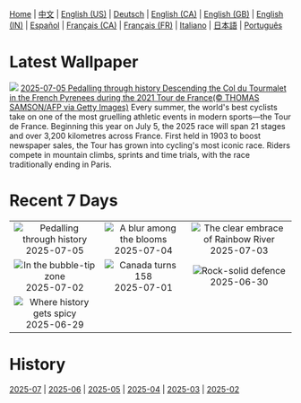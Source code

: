 [Home](../README.md) | [中文](zh-CN.md) | [English (US)](en-US.md) | [Deutsch](de-DE.md) | [English (CA)](en-CA.md) | [English (GB)](en-GB.md) | [English (IN)](en-IN.md) | [Español](es-ES.md) | [Français (CA)](fr-CA.md) | [Français (FR)](fr-FR.md) | [Italiano](it-IT.md) | [日本語](ja-JP.md) | [Português](pt-BR.md)

# Latest Wallpaper
![](https://www.bing.com/th?id=OHR.TourCyclists_EN-CA3150414596_UHD.jpg)
[2025-07-05 Pedalling through history Descending the Col du Tourmalet in the French Pyrenees during the 2021 Tour de France(© THOMAS SAMSON/AFP via Getty Images)](https://www.bing.com/th?id=OHR.TourCyclists_EN-CA3150414596_UHD.jpg)
Every summer, the world's best cyclists take on one of the most gruelling athletic events in modern sports—the Tour de France. Beginning this year on July 5, the 2025 race will span 21 stages and over 3,200 kilometres across France. First held in 1903 to boost newspaper sales, the Tour has grown into cycling's most iconic race. Riders compete in mountain climbs, sprints and time trials, with the race traditionally ending in Paris.

# Recent 7 Days
|  |  |  |
|:---:|:---:|:---:|
| ![](https://www.bing.com/th?id=OHR.TourCyclists_EN-CA3150414596_400x240.jpg "Pedalling through history") 2025-07-05 | ![](https://www.bing.com/th?id=OHR.EchinaceaButterfly_EN-CA7402334180_400x240.jpg "A blur among the blooms") 2025-07-04 | ![](https://www.bing.com/th?id=OHR.RainbowRiver_EN-CA2699490403_400x240.jpg "The clear embrace of Rainbow River") 2025-07-03 |
| ![](https://www.bing.com/th?id=OHR.MaroonClownfish_EN-CA2519665800_400x240.jpg "In the bubble-tip zone") 2025-07-02 | ![](https://www.bing.com/th?id=OHR.Canada25Day_EN-CA2287928069_400x240.jpg "Canada turns 158") 2025-07-01 | ![](https://www.bing.com/th?id=OHR.WolfeCrater_EN-CA2112068700_400x240.jpg "Rock-solid defence") 2025-06-30 |
| ![](https://www.bing.com/th?id=OHR.BandaIsland_EN-CA1920506603_400x240.jpg "Where history gets spicy") 2025-06-29 |  |  |

# History
[2025-07](../archives/wallpaper/en-CA/w_2025_07.md) | [2025-06](../archives/wallpaper/en-CA/w_2025_06.md) | [2025-05](../archives/wallpaper/en-CA/w_2025_05.md) | [2025-04](../archives/wallpaper/en-CA/w_2025_04.md) | [2025-03](../archives/wallpaper/en-CA/w_2025_03.md) | [2025-02](../archives/wallpaper/en-CA/w_2025_02.md)
